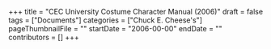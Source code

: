 +++
title = "CEC University Costume Character Manual (2006)"
draft = false
tags = ["Documents"]
categories = ["Chuck E. Cheese's"]
pageThumbnailFile = ""
startDate = "2006-00-00"
endDate = ""
contributors = []
+++
